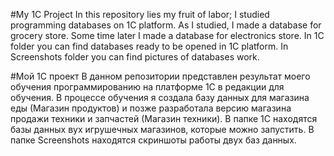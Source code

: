 #My 1C Project
In this repository lies my fruit of labor; I studied programming databases on 1C platform.
As I studied, I made a database for grocery store. Some time later I made a database for electronics store.
In 1С folder you can find databases ready to be opened in 1C platform.
In Screenshots folder you can find pictures of databases work.

#Мой 1С проект
В данном репозитории представлен результат моего обучения программированию на платформе 1С в редакции для обучения.
В процессе обучения я создала базу данных для магазина еды (Магазин продуктов) и позже разработала версию магазина продажи техники и запчастей (Магазин техники).
В папке 1С находятся базы данных вух игрушечных магазинов, которые можно запустить.
В папке Screenshots находятся скриншоты работы двух баз данных.
